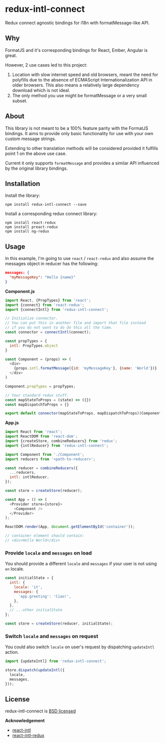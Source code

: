 # redux-intl-connect
Redux connect agnostic bindings for i18n with formatMessage-like API.

## Why
FormatJS and it's corresponding bindings for React, Ember, Angular is great.

However, 2 use cases led to this project:
 1. Location with slow internet speed and old browsers, meant the need for polyfills due to the absence of ECMAScript Internationalization API in older browsers. This also means a relatively large dependency download which is not ideal.
 1. The only method you use might be formatMessage or a very small subset.

## About
This library is not meant to be a 100% feature parity with the FormatJS bindings. It aims to
provide only basic functionality for use with your own custom message strings.

Extending to other translation methods will be considered provided it fulfills point 1 on the above use case.

Current it only supports `formatMessage` and provides a similar API influenced by the original library bindings.

## Installation
Install the library:

```
npm install redux-intl-connect --save
```

Install a corresponding redux connect library:

```
npm install react-redux
npm install preact-redux
npm install ng-redux
```

## Usage

In this example, I'm going to use `react` / `react-redux` and also assume the messages object in reducer has the following:

```json
messages: {
  "myMessageKey": "Hello {name}"
}
```

**Component.js**

```js
import React, {PropTypes} from 'react';
import {connect} from 'react-redux';
import {connectIntl} from 'redux-intl-connect';

// Initialize connector.
// You can put this in another file and import that file instead
// if you do not want to do do this all the time.
const connector = connectIntl(connect);

const propTypes = {
  intl: PropTypes.object
}

const Component = (props) => (
  <div>
    {props.intl.formatMessage({id: 'myMessageKey'}, {name: 'World'})}
  </div>
)

Component.propTypes = propTypes;

// Your standard redux stuff.
const mapStateToProps = (state) => ({})
const mapDispatchToProps = {}

export default connector(mapStateToProps, mapDispatchToProps)(Component);
```

**App.js**

```js
import React from 'react';
import ReactDOM from 'react-dom';
import {createStore, combineReducers} from 'redux';
import {intlReducer} from 'redux-intl-connect';

import Component from './Component';
import reducers from '<path-to-reducer>';

const reducer = combineReducers({
  ...reducers,
  intl: intlReducer,
});

const store = createStore(reducer);

const App = () => (
  <Provider store={store}>
    <Component />
  </Provider>
);

ReactDOM.render(App, document.getElementById('container'));

// container element should contain:
// <div>Hello World</div>
```

### Provide `locale` and `messages` on load

You should provide a different `locale` and `messages` if your user is not using `en` locale.

```js
const initialState = {
  intl: {
    locale: 'it',
    messages: {
      'app.greeting': 'Ciao!',
    },
  },
  // ...other initialState
};

const store = createStore(reducer, initialState);
```


### Switch `locale` and `messages` on request

You could also switch `locale` on user's request by dispatching `updateIntl` action.

```js
import {updateIntl} from 'redux-intl-connect';

store.dispatch(updateIntl({
  locale,
  messages,
}));
```

## License
redux-intl-connect is [BSD licensed](./LICENSE)

**Acknowledgement**

 - [react-intl](https://github.com/yahoo/react-intl)
 - [react-intl-redux](https://github.com/ratson/react-intl-redux)

